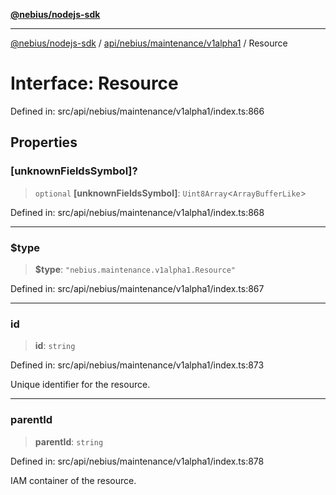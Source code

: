 [**@nebius/nodejs-sdk**](../../../../../README.md)

***

[@nebius/nodejs-sdk](../../../../../README.md) / [api/nebius/maintenance/v1alpha1](../README.md) / Resource

# Interface: Resource

Defined in: src/api/nebius/maintenance/v1alpha1/index.ts:866

## Properties

### \[unknownFieldsSymbol\]?

> `optional` **\[unknownFieldsSymbol\]**: `Uint8Array`\<`ArrayBufferLike`\>

Defined in: src/api/nebius/maintenance/v1alpha1/index.ts:868

***

### $type

> **$type**: `"nebius.maintenance.v1alpha1.Resource"`

Defined in: src/api/nebius/maintenance/v1alpha1/index.ts:867

***

### id

> **id**: `string`

Defined in: src/api/nebius/maintenance/v1alpha1/index.ts:873

Unique identifier for the resource.

***

### parentId

> **parentId**: `string`

Defined in: src/api/nebius/maintenance/v1alpha1/index.ts:878

IAM container of the resource.

